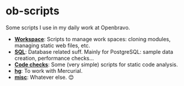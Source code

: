 # ob-scripts
Some scripts I use in my daily work at Openbravo.

* **[Workspace](workspace)**: Scripts to manage work spaces: cloning modules, managing static web files, etc.
* **[SQL](sql)**: Database related suff. Mainly for PostgreSQL: sample data creation, performance checks...
* **[Code checks](code-checks)**: Some (very simple) scripts for static code analysis.
* **[hg](hg)**: To work with Mercurial.
* **[misc](misc)**: Whatever else. :blush:

